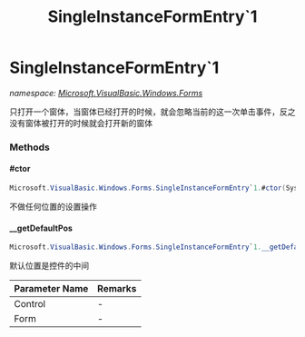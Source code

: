 ﻿---
title: SingleInstanceFormEntry`1
---

# SingleInstanceFormEntry`1
_namespace: [Microsoft.VisualBasic.Windows.Forms](N-Microsoft.VisualBasic.Windows.Forms.html)_

只打开一个窗体，当窗体已经打开的时候，就会忽略当前的这一次单击事件，反之没有窗体被打开的时候就会打开新的窗体



### Methods

#### #ctor
```csharp
Microsoft.VisualBasic.Windows.Forms.SingleInstanceFormEntry`1.#ctor(System.Boolean)
```
不做任何位置的设置操作

#### __getDefaultPos
```csharp
Microsoft.VisualBasic.Windows.Forms.SingleInstanceFormEntry`1.__getDefaultPos(System.Windows.Forms.UserControl,System.Windows.Forms.Form)
```
默认位置是控件的中间

|Parameter Name|Remarks|
|--------------|-------|
|Control|-|
|Form|-|



